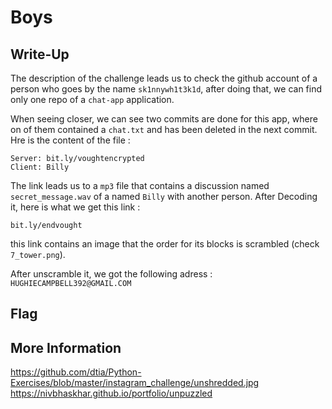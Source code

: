 # Boys

## Write-Up

The description of the challenge leads us to check the github account of a person who goes by the name `sk1nnywh1t3k1d`, after doing that, we can find only one repo of a `chat-app` application.

When seeing closer, we can see two commits are done for this app, where on of them contained a `chat.txt` and has been deleted in the next commit. Hre is the content of the file :

```
Server: bit.ly/voughtencrypted
Client: Billy
```

The link leads us to a `mp3` file that contains a discussion named `secret_message.wav` of a named `Billy` with another person. After Decoding it, here is what we get this link :

```
bit.ly/endvought
```

this link contains an image that the order for its blocks is scrambled (check `7_tower.png`).

After unscramble it, we got the following adress : `HUGHIECAMPBELL392@GMAIL.COM`



## Flag

## More Information

https://github.com/dtia/Python-Exercises/blob/master/instagram_challenge/unshredded.jpg
https://nivbhaskhar.github.io/portfolio/unpuzzled
